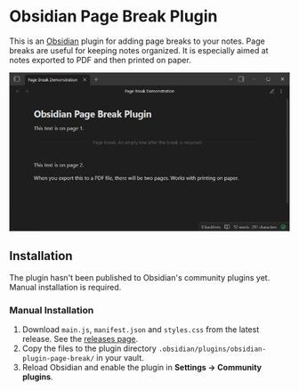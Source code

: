 # Obsidian Page Break Plugin

This is an [Obsidian](https://obsidian.md) plugin for adding page breaks to your notes. Page breaks are useful for
keeping notes organized. It is especially aimed at notes exported to PDF and then printed on paper.

![Showcase](./docs/images/plugin-showcase.png)

## Installation

The plugin hasn't been published to Obsidian's community plugins yet. Manual installation is required.

### Manual Installation

1. Download `main.js`, `manifest.json` and `styles.css` from the latest release. See the [releases page](https://github.com/borrelunde/obsidian-plugin-page-break/releases).
2. Copy the files to the plugin directory `.obsidian/plugins/obsidian-plugin-page-break/` in your vault. 
3. Reload Obsidian and enable the plugin in **Settings → Community plugins**.
